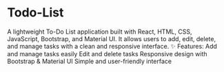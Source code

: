# Todo-List
A lightweight To-Do List application built with React, HTML, CSS, JavaScript, Bootstrap, and Material UI. It allows users to add, edit, delete, and manage tasks with a clean and responsive interface.  ✨ Features:  Add and manage tasks easily  Edit and delete tasks  Responsive design with Bootstrap &amp; Material UI  Simple and user-friendly interface
